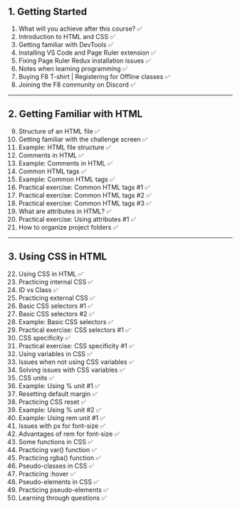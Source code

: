 <style>
#heading {
    font-size: 2em;
    color: #4CAF50;
    text-shadow: 2px 2px 4px rgba(0, 0, 0, 0.5);
    animation: fadeIn 2s ease-in-out;
}

@keyframes fadeIn {
    from {
        opacity: 0;
    }
    to {
        opacity: 1;
    }
}
</style>

<h1 id="heading">Learning HTML & CSS</h1>

## 1. Getting Started
1. What will you achieve after this course? ✅  
2. Introduction to HTML and CSS ✅  
3. Getting familiar with DevTools ✅  
4. Installing VS Code and Page Ruler extension ✅  
5. Fixing Page Ruler Redux installation issues ✅  
6. Notes when learning programming ✅  
7. Buying F8 T-shirt | Registering for Offline classes ✅  
8. Joining the F8 community on Discord ✅  

---

## 2. Getting Familiar with HTML
9. Structure of an HTML file ✅  
10. Getting familiar with the challenge screen ✅  
11. Example: HTML file structure ✅  
12. Comments in HTML ✅  
13. Example: Comments in HTML ✅  
14. Common HTML tags ✅  
15. Example: Common HTML tags ✅  
16. Practical exercise: Common HTML tags #1 ✅  
17. Practical exercise: Common HTML tags #2 ✅  
18. Practical exercise: Common HTML tags #3 ✅  
19. What are attributes in HTML? ✅  
20. Practical exercise: Using attributes #1 ✅  
21. How to organize project folders ✅  

---

## 3. Using CSS in HTML
22. Using CSS in HTML ✅  
23. Practicing internal CSS ✅  
24. ID vs Class ✅  
25. Practicing external CSS ✅  
26. Basic CSS selectors #1 ✅  
27. Basic CSS selectors #2 ✅  
28. Example: Basic CSS selectors ✅  
29. Practical exercise: CSS selectors #1 ✅  
30. CSS specificity ✅  
31. Practical exercise: CSS specificity #1 ✅  
32. Using variables in CSS ✅  
33. Issues when not using CSS variables ✅  
34. Solving issues with CSS variables ✅  
35. CSS units ✅  
36. Example: Using % unit #1 ✅  
37. Resetting default margin ✅  
38. Practicing CSS reset ✅  
39. Example: Using % unit #2 ✅  
40. Example: Using rem unit #1 ✅  
41. Issues with px for font-size ✅  
42. Advantages of rem for font-size ✅  
43. Some functions in CSS ✅  
44. Practicing var() function ✅  
45. Practicing rgba() function ✅  
46. Pseudo-classes in CSS ✅  
47. Practicing :hover ✅  
48. Pseudo-elements in CSS ✅  
49. Practicing pseudo-elements ✅  
50. Learning through questions ✅
